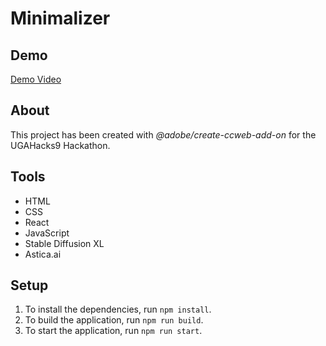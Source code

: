 # Minimalizer

## Demo
[Demo Video](https://www.youtube.com/watch?v=ITYylgV1mlM)
 
## About

This project has been created with _@adobe/create-ccweb-add-on_ for the UGAHacks9 Hackathon.

## Tools

-   HTML
-   CSS
-   React
-   JavaScript
-   Stable Diffusion XL
-   Astica.ai

## Setup

1. To install the dependencies, run `npm install`.
2. To build the application, run `npm run build`.
3. To start the application, run `npm run start`.
